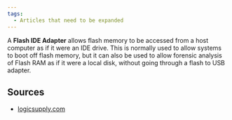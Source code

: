 ```yaml
---
tags:
  - Articles that need to be expanded
---
```

A **Flash IDE Adapter** allows flash memory to be accessed from a host computer
as if it were an IDE drive. This is normally used to allow systems to boot off
flash memory, but it can also be used to allow forensic analysis of Flash RAM
as if it were a local disk, without going through a flash to USB adapter.

## Sources

* [logicsupply.com](https://www.onlogic.com)
